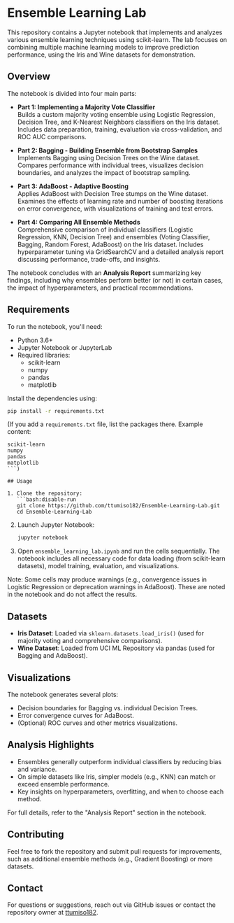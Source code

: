# Ensemble Learning Lab

This repository contains a Jupyter notebook that implements and analyzes various ensemble learning techniques using scikit-learn. The lab focuses on combining multiple machine learning models to improve prediction performance, using the Iris and Wine datasets for demonstration.

## Overview

The notebook is divided into four main parts:

- **Part 1: Implementing a Majority Vote Classifier**  
  Builds a custom majority voting ensemble using Logistic Regression, Decision Tree, and K-Nearest Neighbors classifiers on the Iris dataset. Includes data preparation, training, evaluation via cross-validation, and ROC AUC comparisons.

- **Part 2: Bagging - Building Ensemble from Bootstrap Samples**  
  Implements Bagging using Decision Trees on the Wine dataset. Compares performance with individual trees, visualizes decision boundaries, and analyzes the impact of bootstrap sampling.

- **Part 3: AdaBoost - Adaptive Boosting**  
  Applies AdaBoost with Decision Tree stumps on the Wine dataset. Examines the effects of learning rate and number of boosting iterations on error convergence, with visualizations of training and test errors.

- **Part 4: Comparing All Ensemble Methods**  
  Comprehensive comparison of individual classifiers (Logistic Regression, KNN, Decision Tree) and ensembles (Voting Classifier, Bagging, Random Forest, AdaBoost) on the Iris dataset. Includes hyperparameter tuning via GridSearchCV and a detailed analysis report discussing performance, trade-offs, and insights.

The notebook concludes with an **Analysis Report** summarizing key findings, including why ensembles perform better (or not) in certain cases, the impact of hyperparameters, and practical recommendations.

## Requirements

To run the notebook, you'll need:

- Python 3.6+
- Jupyter Notebook or JupyterLab
- Required libraries:
  - scikit-learn
  - numpy
  - pandas
  - matplotlib

Install the dependencies using:

```bash
pip install -r requirements.txt
```

(If you add a `requirements.txt` file, list the packages there. Example content:
```
scikit-learn
numpy
pandas
matplotlib
```)

## Usage

1. Clone the repository:
   ```bash:disable-run
   git clone https://github.com/ttumiso182/Ensemble-Learning-Lab.git
   cd Ensemble-Learning-Lab
   ```

2. Launch Jupyter Notebook:
   ```bash
   jupyter notebook
   ```

3. Open `ensemble_learning_lab.ipynb` and run the cells sequentially. The notebook includes all necessary code for data loading (from scikit-learn datasets), model training, evaluation, and visualizations.

Note: Some cells may produce warnings (e.g., convergence issues in Logistic Regression or deprecation warnings in AdaBoost). These are noted in the notebook and do not affect the results.

## Datasets

- **Iris Dataset**: Loaded via `sklearn.datasets.load_iris()` (used for majority voting and comprehensive comparisons).
- **Wine Dataset**: Loaded from UCI ML Repository via pandas (used for Bagging and AdaBoost).

## Visualizations

The notebook generates several plots:
- Decision boundaries for Bagging vs. individual Decision Trees.
- Error convergence curves for AdaBoost.
- (Optional) ROC curves and other metrics visualizations.

## Analysis Highlights

- Ensembles generally outperform individual classifiers by reducing bias and variance.
- On simple datasets like Iris, simpler models (e.g., KNN) can match or exceed ensemble performance.
- Key insights on hyperparameters, overfitting, and when to choose each method.

For full details, refer to the "Analysis Report" section in the notebook.

## Contributing

Feel free to fork the repository and submit pull requests for improvements, such as additional ensemble methods (e.g., Gradient Boosting) or more datasets.


## Contact

For questions or suggestions, reach out via GitHub issues or contact the repository owner at [ttumiso182](https://github.com/ttumiso182).
```
